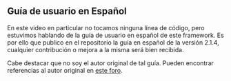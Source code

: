 <h2>Guía de usuario en Español</h2>
<p>
	En este video en particular no tocamos ninguna línea de código, pero estuvimos hablando de la guía de usuario en español de este framework. Es por ello que publico en el repositorio la guía en español de la versión 2.1.4, cualquier contribución o mejora a la misma será bien recibida.
</p>
<p>
	Cabe destacar que no soy el autor original de tal guía. Pueden encontrar referencias al autor original en <a href="http://foro.escodeigniter.com/viewtopic.php?f=5&t=812">este foro</a>.
</p>